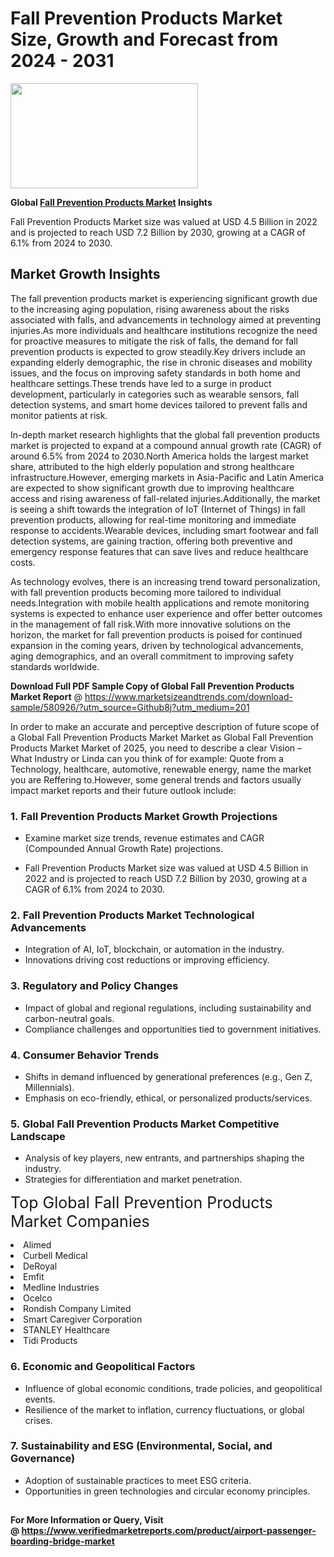 <H1>Fall Prevention Products Market Size, Growth and Forecast from 2024 - 2031</H1><img class="aligncenter size-medium wp-image-584254" src="https://thirdeyenews.in/wp-content/uploads/2024/09/Global-Market-Research-300x168.jpeg" alt="" width="300" height="168" /><p><strong>Global&nbsp;<a href="https://www.marketsizeandtrends.com/download-sample/580926/?utm_source=Github8j?utm_medium=201">Fall Prevention Products Market</a> Insights</strong></p><p>Fall Prevention Products Market size was valued at USD 4.5 Billion in 2022 and is projected to reach USD 7.2 Billion by 2030, growing at a CAGR of 6.1% from 2024 to 2030.</p><p><h2>Market Growth Insights</h2> <p>The fall prevention products market is experiencing significant growth due to the increasing aging population, rising awareness about the risks associated with falls, and advancements in technology aimed at preventing injuries.As more individuals and healthcare institutions recognize the need for proactive measures to mitigate the risk of falls, the demand for fall prevention products is expected to grow steadily.Key drivers include an expanding elderly demographic, the rise in chronic diseases and mobility issues, and the focus on improving safety standards in both home and healthcare settings.These trends have led to a surge in product development, particularly in categories such as wearable sensors, fall detection systems, and smart home devices tailored to prevent falls and monitor patients at risk.</p> <p>In-depth market research highlights that the global fall prevention products market is projected to expand at a compound annual growth rate (CAGR) of around 6.5% from 2024 to 2030.North America holds the largest market share, attributed to the high elderly population and strong healthcare infrastructure.However, emerging markets in Asia-Pacific and Latin America are expected to show significant growth due to improving healthcare access and rising awareness of fall-related injuries.Additionally, the market is seeing a shift towards the integration of IoT (Internet of Things) in fall prevention products, allowing for real-time monitoring and immediate response to accidents.Wearable devices, including smart footwear and fall detection systems, are gaining traction, offering both preventive and emergency response features that can save lives and reduce healthcare costs.</p> <p>As technology evolves, there is an increasing trend toward personalization, with fall prevention products becoming more tailored to individual needs.Integration with mobile health applications and remote monitoring systems is expected to enhance user experience and offer better outcomes in the management of fall risk.With more innovative solutions on the horizon, the market for fall prevention products is poised for continued expansion in the coming years, driven by technological advancements, aging demographics, and an overall commitment to improving safety standards worldwide.</p> <p><span class=""><strong>Download Full PDF Sample Copy of Global Fall Prevention Products Market Report</strong> @ <a href="https://www.marketsizeandtrends.com/download-sample/580926/?utm_source=Github8j?utm_medium=201" target="_blank">https://www.marketsizeandtrends.com/download-sample/580926/?utm_source=Github8j?utm_medium=201</a></span></p><p>In order to make an accurate and perceptive description of future scope of a Global&nbsp;Fall Prevention Products Market Market as Global&nbsp;Fall Prevention Products Market Market of 2025, you need to describe a clear Vision &ndash; What Industry or Linda can you think of for example: Quote from a Technology, healthcare, automotive, renewable energy, name the market you are Reffering to.However, some general trends and factors usually impact market reports and their future outlook include:</p><h3>1.&nbsp;<strong>Fall Prevention Products Market Growth Projections</strong></h3><ul><li>Examine market size trends, revenue estimates and CAGR (Compounded Annual Growth Rate) projections.</li><li><p>Fall Prevention Products Market size was valued at USD 4.5 Billion in 2022 and is projected to reach USD 7.2 Billion by 2030, growing at a CAGR of 6.1% from 2024 to 2030.</p></li></ul><h3>2.&nbsp;<strong>Fall Prevention Products Market Technological Advancements</strong></h3><ul><li>Integration of AI, IoT, blockchain, or automation in the industry.</li><li>Innovations driving cost reductions or improving efficiency.</li></ul><h3>3.&nbsp;<strong>Regulatory and Policy Changes</strong></h3><ul><li>Impact of global and regional regulations, including sustainability and carbon-neutral goals.</li><li>Compliance challenges and opportunities tied to government initiatives.</li></ul><h3>4.&nbsp;<strong>Consumer Behavior Trends</strong></h3><ul><li>Shifts in demand influenced by generational preferences (e.g., Gen Z, Millennials).</li><li>Emphasis on eco-friendly, ethical, or personalized products/services.</li></ul><h3>5.&nbsp;<strong>Global Fall Prevention Products Market Competitive Landscape</strong></h3><ul><li>Analysis of key players, new entrants, and partnerships shaping the industry.</li><li>Strategies for differentiation and market penetration.</li></ul><p data-pm-slice="1 1 []"><span style="color: inherit; font-family: inherit; font-size: 25px;">Top Global Fall Prevention Products Market Companies</span></p><div class="" data-test-id=""><p><li>Alimed</li><li> Curbell Medical</li><li> DeRoyal</li><li> Emfit</li><li> Medline Industries</li><li> Ocelco</li><li> Rondish Company Limited</li><li> Smart Caregiver Corporation</li><li> STANLEY Healthcare</li><li> Tidi Products</li></p></div><h3>6.&nbsp;<strong>Economic and Geopolitical Factors</strong></h3><ul><li>Influence of global economic conditions, trade policies, and geopolitical events.</li><li>Resilience of the market to inflation, currency fluctuations, or global crises.</li></ul><h3>7.&nbsp;<strong>Sustainability and ESG (Environmental, Social, and Governance)</strong></h3><ul><li>Adoption of sustainable practices to meet ESG criteria.</li><li>Opportunities in green technologies and circular economy principles.</li></ul><h2><strong style="font-size: 14px;">For More Information or Query, Visit @&nbsp;</strong><a style="background-color: #ffffff; font-size: 14px;" href="https://www.marketsizeandtrends.com/report/fall-prevention-products-market/" target="_blank">https://www.verifiedmarketreports.com/product/airport-passenger-boarding-bridge-market</a></h2>